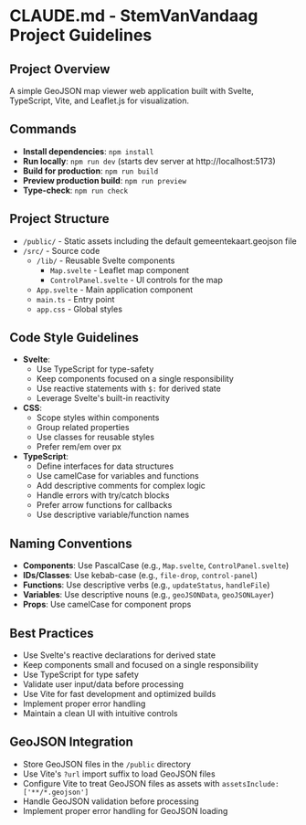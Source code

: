 # CLAUDE.md - StemVanVandaag Project Guidelines

## Project Overview
A simple GeoJSON map viewer web application built with Svelte, TypeScript, Vite, and Leaflet.js for visualization.

## Commands
- **Install dependencies**: `npm install`
- **Run locally**: `npm run dev` (starts dev server at http://localhost:5173)
- **Build for production**: `npm run build`
- **Preview production build**: `npm run preview`
- **Type-check**: `npm run check`

## Project Structure
- `/public/` - Static assets including the default gemeentekaart.geojson file
- `/src/` - Source code
  - `/lib/` - Reusable Svelte components
    - `Map.svelte` - Leaflet map component
    - `ControlPanel.svelte` - UI controls for the map
  - `App.svelte` - Main application component
  - `main.ts` - Entry point
  - `app.css` - Global styles

## Code Style Guidelines
- **Svelte**: 
  - Use TypeScript for type-safety
  - Keep components focused on a single responsibility
  - Use reactive statements with `$:` for derived state
  - Leverage Svelte's built-in reactivity
- **CSS**: 
  - Scope styles within components
  - Group related properties
  - Use classes for reusable styles
  - Prefer rem/em over px
- **TypeScript**: 
  - Define interfaces for data structures
  - Use camelCase for variables and functions
  - Add descriptive comments for complex logic
  - Handle errors with try/catch blocks
  - Prefer arrow functions for callbacks
  - Use descriptive variable/function names

## Naming Conventions
- **Components**: Use PascalCase (e.g., `Map.svelte`, `ControlPanel.svelte`)
- **IDs/Classes**: Use kebab-case (e.g., `file-drop`, `control-panel`)
- **Functions**: Use descriptive verbs (e.g., `updateStatus`, `handleFile`)
- **Variables**: Use descriptive nouns (e.g., `geoJSONData`, `geoJSONLayer`)
- **Props**: Use camelCase for component props

## Best Practices
- Use Svelte's reactive declarations for derived state
- Keep components small and focused on a single responsibility
- Use TypeScript for type safety
- Validate user input/data before processing
- Use Vite for fast development and optimized builds
- Implement proper error handling
- Maintain a clean UI with intuitive controls

## GeoJSON Integration
- Store GeoJSON files in the `/public` directory
- Use Vite's `?url` import suffix to load GeoJSON files
- Configure Vite to treat GeoJSON files as assets with `assetsInclude: ['**/*.geojson']`
- Handle GeoJSON validation before processing
- Implement proper error handling for GeoJSON loading